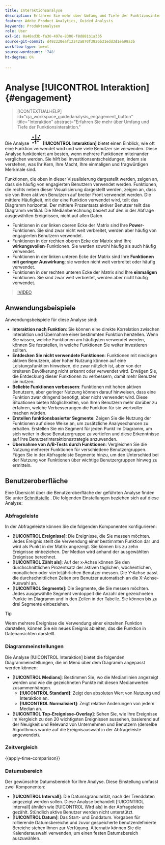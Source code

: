 ```yaml
---
title: Interaktionsanalyse
description: Erfahren Sie mehr über Umfang und Tiefe der Funktionsinteraktion.
feature: Adobe Product Analytics, Guided Analysis
keywords: Produktanalysen
role: User
exl-id: 8a48ad3b-fa30-497e-8306-f8d881b1a335
source-git-commit: d492220eaf12242a870f3826b31edd3d1ea99a3b
workflow-type: tm+mt
source-wordcount: '748'
ht-degree: 6%

---
```


# Analyse [!UICONTROL Interaktion] {#engagement}

<!-- markdownlint-disable MD034 -->

>[!CONTEXTUALHELP]
>id="cja_workspace_guidedanalysis_engagement_button"
>title="Interaktion"
>abstract="Erfahren Sie mehr über Umfang und Tiefe der Funktionsinteraktion."

<!-- markdownlint-enable MD034 -->


Die Analyse ![Interaktionsdiagramm](/help/assets/icons/EngagementGraph.svg) **[!UICONTROL Interaktion]** bietet einen Einblick, wie oft eine Funktion verwendet wird und wie viele Benutzer sie verwenden. Diese Analyse funktioniert am besten, wenn mehrere Funktionen miteinander verglichen werden. Sie hilft bei Investitionsentscheidungen, indem sie verstehen, was Ihr Kern, Ihre Macht, Ihre einmaligen und fragwürdigen Merkmale sind.

Funktionen, die oben in dieser Visualisierung dargestellt werden, zeigen an, dass sie häufig von engagierten Benutzern verwendet werden. Funktionen, die rechts neben dieser Visualisierung dargestellt werden, zeigen an, dass sie von Ihren aktiven Benutzern auf breiter Front verwendet werden. Die mittlere Häufigkeit, mit der eine Funktion verwendet wird, teilt das Diagramm horizontal. Der mittlere Prozentsatz aktiver Benutzer teilt das Diagramm vertikal. Die Medianberechnung basiert auf den in der Abfrage ausgewählten Ereignissen, nicht auf allen Daten.

* Funktionen in der linken oberen Ecke der Matrix sind Ihre **Power**-Funktionen. Sie sind zwar nicht weit verbreitet, werden aber häufig von engagierten Benutzern verwendet.
* Funktionen in der rechten oberen Ecke der Matrix sind Ihre **wirkungsvollen**-Funktionen. Sie werden sowohl häufig als auch häufig verwendet.
* Funktionen in der linken unteren Ecke der Matrix sind Ihre **Funktionen mit geringer Auswirkung**; sie werden nicht weit verbreitet oder häufig verwendet.
* Funktionen in der rechten unteren Ecke der Matrix sind Ihre **einmaligen** Funktionen. Sie sind zwar weit verbreitet, werden aber nicht häufig verwendet.

>[!VIDEO](https://video.tv.adobe.com/v/3429489/&learn=on)


## Anwendungsbeispiele

Anwendungsbeispiele für diese Analyse sind:

* **Interaktion nach Funktion**: Sie können eine direkte Korrelation zwischen Interaktion und Übernahme einer bestimmten Funktion herstellen. Wenn Sie wissen, welche Funktionen am häufigsten verwendet werden, können Sie feststellen, in welche Funktionen Sie weiter investieren sollten.
* **Entdecken Sie nicht verwendete Funktionen**: Funktionen mit niedrigen aktiven Benutzern, aber hoher Nutzung können auf eine Leistungsfunktion hinweisen, die zwar nützlich ist, aber von der breiteren Bevölkerung nicht erkannt oder verwendet wird. Erwägen Sie, die Entdeckung dieser Funktionen zu verbessern, damit mehr Benutzer sie nutzen.
* **Beliebte Funktionen verbessern**: Funktionen mit hohen aktiven Benutzern, aber geringer Nutzung können darauf hinweisen, dass eine Funktion zwar dringend benötigt, aber nicht verwendet wird. Diese Situationen bieten Möglichkeiten, von Ihren Benutzern mehr darüber zu erfahren, welche Verbesserungen die Funktion für sie wertvoller machen würden.
* **Erstellen funktionsbasierter Segmente**: Zeigen Sie die Nutzung der Funktionen auf diese Weise an, um zusätzliche Analysechancen zu erhalten. Erstellen Sie ein Segment für jeden Punkt im Diagramm, um sich weiter in diese Benutzergruppe zu vertiefen und diese Erkenntnisse auf Ihre Benutzerinteraktionsstrategie anzuwenden.
* **Übernahme von A/B-Tests durch Funktionen**: Vergleichen Sie die Nutzung mehrerer Funktionen für verschiedene Benutzergruppen. Fügen Sie in der Abfrageleiste Segmente hinzu, um den Unterschied bei der Nutzung von Funktionen über wichtige Benutzergruppen hinweg zu ermitteln.

## Benutzeroberfläche

Eine Übersicht über die Benutzeroberfläche der geführten Analyse finden Sie unter [Schnittstelle](../overview.md#interface) . Die folgenden Einstellungen beziehen sich auf diese Analyse:

### Abfrageleiste

In der Abfrageleiste können Sie die folgenden Komponenten konfigurieren:

* **[!UICONTROL Ereignisse]**: Die Ereignisse, die Sie messen möchten. Jedes Ereignis stellt die Verwendung einer bestimmten Funktion dar und wird als Punkt in der Matrix angezeigt. Sie können bis zu zehn Ereignisse einbeziehen. Der Median wird anhand der ausgewählten Ereignisse berechnet.
* **[!UICONTROL Zählt als]**: Auf der x-Achse können Sie den durchschnittlichen Prozentsatz der aktiven täglichen, wöchentlichen, monatlichen oder vierteljährlichen Benutzer messen. Die Y-Achse passt die durchschnittlichen Zeiten pro Benutzer automatisch an die X-Achse-Auswahl an.
* **[!UICONTROL Segmente]**: Die Segmente, die Sie messen möchten. Jedes ausgewählte Segment verdoppelt die Anzahl der gezeichneten Punkte im Diagramm und in den Zeilen in der Tabelle. Sie können bis zu drei Segmente einbeziehen.

>[!TIP]
>
>Wenn mehrere Ereignisse die Verwendung einer einzelnen Funktion darstellen, können Sie ein neues Ereignis ableiten, das die Funktion in Datenansichten darstellt.

### Diagrammeinstellungen

Die Analyse [!UICONTROL Interaktion] bietet die folgenden Diagrammeinstellungen, die im Menü über dem Diagramm angepasst werden können:

* **[!UICONTROL Medians]**: Bestimmen Sie, wo die Medianlinien angezeigt werden und wie die gezeichneten Punkte mit diesen Medianwerten zusammenhängen.
   * **[!UICONTROL Standard]**: Zeigt den absoluten Wert von Nutzung und Interaktion an.
   * **[!UICONTROL Normalisiert]**: Zeigt relative Änderungen von jedem Median an.
* **[!UICONTROL Top-Ereignisse-Overlay]**: Sehen Sie, wie Ihre Ereignisse im Vergleich zu den 20 wichtigsten Ereignissen aussehen, basierend auf der Neuigkeit und Relevanz von Unternehmen und Benutzern (derselbe Algorithmus wurde auf die Ereignisauswahl in der Abfrageleiste angewendet).

### Zeitvergleich

{{apply-time-comparison}}

### Datumsbereich

Der gewünschte Datumsbereich für Ihre Analyse. Diese Einstellung umfasst zwei Komponenten:

* **[!UICONTROL Intervall]**: Die Datumsgranularität, nach der Trenddaten angezeigt werden sollen. Diese Analyse behandelt [!UICONTROL Intervall] ähnlich wie [!UICONTROL Wird als] in der Abfrageleiste gezählt. Stündlich aktive Benutzer werden nicht unterstützt.
* **[!UICONTROL Datum]**: Das Start- und Enddatum. Vorgaben für rollierende Datumsbereiche und zuvor gespeicherte benutzerdefinierte Bereiche stehen Ihnen zur Verfügung. Alternativ können Sie die Kalenderauswahl verwenden, um einen festen Datumsbereich auszuwählen.

<!--
## Example

See below for an example of the analysis.

![Enagement compare](../assets/engagement-compare.png)
-->
